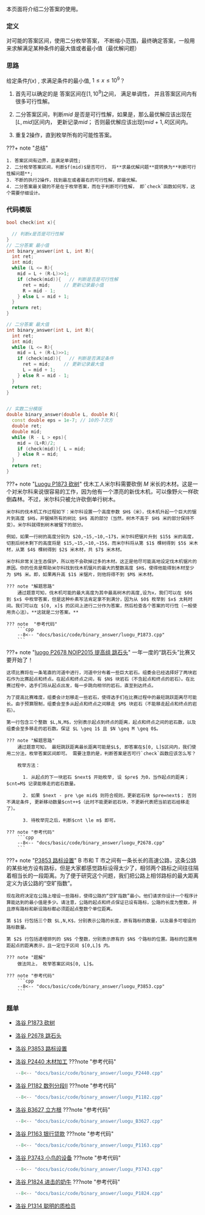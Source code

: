 本页面将介绍二分答案的使用。



### 定义

对可能的答案区间，使用二分枚举答案， 不断缩小范围，最终确定答案，一般用来求解满足某种条件的最大值或者最小值（最优解问题）



### 思路

给定条件$f(x)$ , 求满足条件的最小值,  $1 \le x \le 10^9$？

1. 首先可以确定的是 答案区间在$[1, 10^9]$之间， 满足单调性， 并且答案区间内有很多可行性解。

2. 二分答案区间，判断$mid$ 是否是可行性解，如果是，那么最优解应该出现在$[L, mid]$区间内， 更新记录$mid$； 否则最优解应该出现$[mid+1, R]$区间内。

3. 重复2操作，直到枚举所有的可能性答案。

???+ note "总结"

	1. 答案区间有边界，且满足单调性;
	2. 二分枚举答案区间，判断$f(mid)$是否可行， 将**求最优解问题**提转换为**判断可行性解问题**;
	3. 不断的执行2操作，找到最左或者最右的可行性解，即最优解。
	4. 二分答案最关键的不是在于枚举答案，而在于判断可行性解， 即`check`函数如何写，这个需要仔细设计。



### 代码模版

```cpp
bool check(int x){
  
  // 判断x是否是可行性解
}
// 二分答案 最小值
int binary_answer(int L, int R){
  int ret;
  int mid;
  while (L <= R){
    mid = L + (R-L)>>1;
    if (check(mid)){   // 判断是否是可行性解
      ret = mid;     // 更新记录最小值
      R = mid - 1;
    } else L = mid + 1;
  }  
  return ret;
}

// 二分答案 最大值
int binary_answer(int L, int R){
  int ret;
  int mid;
  while (L <= R){
    mid = L + (R-L)>>1;
    if (check(mid)){   // 判断是否满足条件
      ret = mid;     // 更新记录最大值
      L = mid + 1;
    } else R = mid - 1;
  }  
  return ret;
}


// 实数二分模版
double binary_answer(double L, double R){
  const double eps = 1e-7; // 10的-7次方
  double ret;
  double mid;
  while (R - L > eps){
    mid = (L+R)/2;
    if (check(mid)){ L = mid;  
    } else R = mid;
  }  
  return ret;
}
```



???+ note  "[Luogu P1873 砍树](https://www.luogu.com.cn/problem/P1873)"
    伐木工人米尔科需要砍倒 $M$ 米长的木材。这是一个对米尔科来说很容易的工作，因为他有一个漂亮的新伐木机，可以像野火一样砍倒森林。不过，米尔科只被允许砍倒单行树木。
    

    米尔科的伐木机工作过程如下：米尔科设置一个高度参数 $H$（米），伐木机升起一个巨大的锯片到高度 $H$，并锯掉所有的树比 $H$ 高的部分（当然，树木不高于 $H$ 米的部分保持不变）。米尔科就得到树木被锯下的部分。
    
    例如，如果一行树的高度分别为 $20,~15,~10,~17$，米尔科把锯片升到 $15$ 米的高度，切割后树木剩下的高度将是 $15,~15,~10,~15$，而米尔科将从第 $1$ 棵树得到 $5$ 米木材，从第 $4$ 棵树得到 $2$ 米木材，共 $7$ 米木材。
    
    米尔科非常关注生态保护，所以他不会砍掉过多的木材。这正是他尽可能高地设定伐木机锯片的原因。你的任务是帮助米尔科找到伐木机锯片的最大的整数高度 $H$，使得他能得到木材至少为 $M$ 米。即，如果再升高 $1$ 米锯片，则他将得不到 $M$ 米木材。
    
    ??? note "解题思路"
    	通过题意可知，伐木机可能的最大高度为其中最高树木的高度,设为x，我们可以在 $0$ 到 $x$ 中枚举答案，但是这种朴素写法肯定拿不到满分，因为从 $0$ 枚举到 $x$ 太耗时间。我们可以在 $[0, x]$ 的区间上进行二分作为答案，然后检查各个答案的可行性（一般使用贪心法）。**这就是二分答案。**
    
    ??? note  "参考代码"
    	```cpp
    	--8<-- "docs/basic/code/binary_answer/luogu_P1873.cpp"
    	```



???+ note "[luogo P2678 NOIP2015 提高组 跳石头](https://www.luogu.com.cn/problem/P2678)"
    一年一度的“跳石头”比赛又要开始了！
    
    这项比赛将在一条笔直的河道中进行，河道中分布着一些巨大岩石。组委会已经选择好了两块岩石作为比赛起点和终点。在起点和终点之间，有 $N$ 块岩石（不含起点和终点的岩石）。在比赛过程中，选手们将从起点出发，每一步跳向相邻的岩石，直至到达终点。
    
    为了提高比赛难度，组委会计划移走一些岩石，使得选手们在比赛过程中的最短跳跃距离尽可能长。由于预算限制，组委会至多从起点和终点之间移走 $M$​ 块岩石（不能移走起点和终点的岩石）。
    
    第一行包含三个整数 $L,N,M$，分别表示起点到终点的距离，起点和终点之间的岩石数，以及组委会至多移走的岩石数。保证 $L \geq 1$ 且 $N \geq M \geq 0$。
    
    ??? note "解题思路"
        通过题意可知， 最短跳跃距离最长距离可能是$L$, 即答案在$[0, L]$区间内，我们使用二分法，枚举答案区间即可。 需要注意的是，判断答案是否可行`check`函数应该怎么写？
        
        枚举方法：
        
    	  1. 从起点的下一块岩石 $next$ 开始枚举, 设 $pre$ 为0，当作起点的距离；$cnt=M$ 记录能移走的岩石数量。
     
    	  2. 如果 $next - pre \ge mid$ 则符合规则，更新岩石块 $pre=next$； 否则不满足条件, 更新移动数量$cnt++$（此时不能更新岩石块，不更新代表把当前岩石给移走了）。
    	    
    	  3. 待枚举完之后，判断$cnt \le m$ 即可。
    
    ??? note "参考代码"
        ```cpp
        --8<-- "docs/basic/code/binary_answer/luogu_P2678.cpp"
        ```



???+ note "[P3853 路标设置](https://www.luogu.com.cn/problem/P3853)"
    B 市和 T 市之间有一条长长的高速公路，这条公路的某些地方设有路标，但是大家都感觉路标设得太少了，相邻两个路标之间往往隔着相当长的一段距离。为了便于研究这个问题，我们把公路上相邻路标的最大距离定义为该公路的“空旷指数”。
    
    现在政府决定在公路上增设一些路标，使得公路的“空旷指数”最小。他们请求你设计一个程序计算能达到的最小值是多少。请注意，公路的起点和终点保证已设有路标，公路的长度为整数，并且原有路标和新设路标都必须距起点整数个单位距离。
    
    第 $1$ 行包括三个数 $L,N,K$，分别表示公路的长度，原有路标的数量，以及最多可增设的路标数量。
    
    第 $2$ 行包括递增排列的 $N$ 个整数，分别表示原有的 $N$ 个路标的位置。路标的位置用距起点的距离表示，且一定位于区间 $[0,L]$ 内。
    
    ??? note "题解"
        做法同上， 枚举答案区间$[0, L]$。
    
    ??? note "参考代码"
        ```cpp
        --8<-- "docs/basic/code/binary_answer/luogu_P3853.cpp"
        ```



### 题单

- [洛谷 P1873  砍树](https://www.luogu.com.cn/problem/P1873)

- [洛谷 P2678 跳石头](https://www.luogu.com.cn/problem/P2678)

- [洛谷 P3853 路标设置](https://www.luogu.com.cn/problem/P3853)

- [洛谷 P2440 木材加工](https://www.luogu.com.cn/problem/P2440)
???note "参考代码"
    ```cpp
    --8<-- "docs/basic/code/binary_answer/luogu_P2440.cpp"
    ```

- [洛谷 P1182 数列分段II](https://www.luogu.com.cn/problem/P1182)
???note "参考代码"
    ```cpp
    --8<-- "docs/basic/code/binary_answer/luogu_P1182.cpp"
    ```

- [洛谷 B3627 立方根](https://www.luogu.com.cn/problem/B3627)
???note "参考代码"
    ```cpp
    --8<-- "docs/basic/code/binary_answer/luogu_B3627.cpp"
    ```

- [洛谷 P1163 银行贷款](https://www.luogu.com.cn/problem/P1163)
???note "参考代码"
    ```cpp
    --8<-- "docs/basic/code/binary_answer/luogu_P1163.cpp"
    ```

- [洛谷 P3743 小鸟的设备](https://www.luogu.com.cn/problem/P3743)
???note "参考代码"
    ```cpp
    --8<-- "docs/basic/code/binary_answer/luogu_P3743.cpp"
    ```

- [洛谷 P1824 进击的奶牛](https://www.luogu.com.cn/problem/P1824)
  ???note "参考代码"
    ```cpp
    --8<-- "docs/basic/code/binary_answer/luogu_P1824.cpp"
    ```

- [洛谷 P1314 聪明的质检员](https://www.luogu.com.cn/problem/P1314)